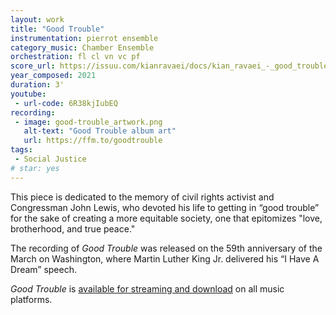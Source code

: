 ```yaml
---
layout: work
title: "Good Trouble"
instrumentation: pierrot ensemble
category_music: Chamber Ensemble
orchestration: fl cl vn vc pf
score_url: https://issuu.com/kianravaei/docs/kian_ravaei_-_good_trouble_-_score
year_composed: 2021
duration: 3'
youtube:
 - url-code: 6R38kjIubEQ
recording:
 - image: good-trouble_artwork.png
   alt-text: "Good Trouble album art"
   url: https://ffm.to/goodtrouble
tags:
 - Social Justice
# star: yes
---
```

This piece is dedicated to the memory of civil rights activist and Congressman John Lewis, who devoted his life to getting in “good trouble” for the sake of creating a more equitable society, one that epitomizes "love, brotherhood, and true peace."

The recording of _Good Trouble_ was released on the 59th anniversary of the March on Washington, where Martin Luther King Jr. delivered his “I Have A Dream” speech.

_Good Trouble_ is <a href="https://ffm.to/goodtrouble" target="_blank">available for streaming and download</a> on all music platforms.